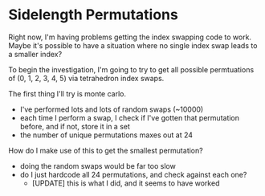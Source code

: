 # Sidelength Permutations

Right now, I'm having problems getting the index swapping code to work.
Maybe it's possible to have a situation where no single index swap leads to a smaller index?

To begin the investigation, I'm going to try to get all possible permtuations of (0, 1, 2, 3, 4, 5)
via tetrahedron index swaps.

The first thing I'll try is monte carlo.
- I've performed lots and lots of random swaps (~10000)
- each time I perform a swap, I check if I've gotten that permutation before, and if not, store it in a set
- the number of unique permutations maxes out at 24

How do I make use of this to get the smallest permutation?
- doing the random swaps would be far too slow
- do I just hardcode all 24 permutations, and check against each one?
  - [UPDATE] this is what I did, and it seems to have worked

